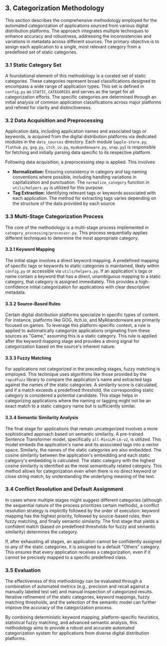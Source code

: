 ## 3. Categorization Methodology

This section describes the comprehensive methodology employed for the automated categorization of applications sourced from various digital distribution platforms. The approach integrates multiple techniques to enhance accuracy and robustness, addressing the inconsistencies and variations in metadata across different sources. The primary objective is to assign each application to a single, most relevant category from a predefined set of static categories.

### 3.1 Static Category Set

A foundational element of this methodology is a curated set of static categories. These categories represent broad classifications designed to encompass a wide range of application types. This set is defined in `config.py` as `STATIC_CATEGORIES` and serves as the target for all categorization efforts. The specific categories are determined through an initial analysis of common application classifications across major platforms and refined for clarity and distinctiveness.

### 3.2 Data Acquisition and Preprocessing

Application data, including application names and associated tags or keywords, is acquired from the digital distribution platforms via dedicated modules in the `data_sources` directory. Each module (`apple-store.py`, `flathub.py`, `gog.py`, `itch_io.py`, `myabandonware.py`, `snap.py`) is responsible for fetching and initially parsing data specific to its respective platform.

Following data acquisition, a preprocessing step is applied. This involves:

*   **Normalization:** Ensuring consistency in category and tag naming conventions where possible, including handling variations in capitalization and punctuation. The `normalize_category` function in `utils/helpers.py` is utilized for this purpose.
*   **Tag Extraction:** Identifying relevant tags or keywords associated with each application. The method for extracting tags varies depending on the structure of the data provided by each source.

### 3.3 Multi-Stage Categorization Process

The core of the methodology is a multi-stage process implemented in `category_processing/processor.py`. This process sequentially applies different techniques to determine the most appropriate category.

#### 3.3.1 Keyword Mapping

The initial stage involves a direct keyword mapping. A predefined mapping of specific tags or keywords to static categories is maintained, likely within `config.py` or accessible via `utils/helpers.py`. If an application's tags or name contain a keyword that has a direct, unambiguous mapping to a static category, that category is assigned immediately. This provides a high-confidence initial categorization for applications with clear descriptive metadata.

#### 3.3.2 Source-Based Rules

Certain digital distribution platforms specialize in specific types of content. For instance, platforms like GOG, Itch.io, and MyAbandonware are primarily focused on games. To leverage this platform-specific context, a rule is applied to automatically categorize applications originating from these sources as "Game," assuming this is a static category. This rule is applied after the keyword mapping stage and provides a strong signal for categorization based on the source's inherent nature.

#### 3.3.3 Fuzzy Matching

For applications not categorized in the preceding stages, fuzzy matching is employed. This technique uses algorithms like those provided by the `rapidfuzz` library to compare the application's name and extracted tags against the names of the static categories. A similarity score is calculated, and if a match exceeds a predefined threshold, the corresponding static category is considered a potential candidate. This stage helps in categorizing applications where the naming or tagging might not be an exact match to a static category name but is sufficiently similar.

#### 3.3.4 Semantic Similarity Analysis

The final stage for applications that remain uncategorized involves a more sophisticated approach based on semantic similarity. A pre-trained Sentence Transformer model, specifically `all-MiniLM-L6-v2`, is utilized. This model embeds the application's name and its associated tags into a vector space. Similarly, the names of the static categories are also embedded. The cosine similarity between the application's embedding and each static category's embedding is calculated. The static category with the highest cosine similarity is identified as the most semantically related category. This method allows for categorization even when there is no direct keyword or close string match, by understanding the underlying meaning of the text.

### 3.4 Conflict Resolution and Default Assignment

In cases where multiple stages might suggest different categories (although the sequential nature of the process prioritizes certain methods), a conflict resolution strategy is implicitly followed by the order of execution: keyword mapping has the highest priority, followed by source-based rules, then fuzzy matching, and finally semantic similarity. The first stage that yields a confident match (based on predefined thresholds for fuzzy and semantic similarity) determines the category.

If, after exhausting all stages, an application cannot be confidently assigned to any of the static categories, it is assigned to a default "Others" category. This ensures that every application receives a categorization, even if it cannot be precisely mapped to a specific predefined class.

### 3.5 Evaluation

The effectiveness of this methodology can be evaluated through a combination of automated metrics (e.g., precision and recall against a manually labeled test set) and manual inspection of categorized results. Iterative refinement of the static categories, keyword mappings, fuzzy matching thresholds, and the selection of the semantic model can further improve the accuracy of the categorization process.

By combining deterministic keyword mapping, platform-specific heuristics, statistical fuzzy matching, and advanced semantic analysis, this methodology aims to provide a robust and accurate automated categorization system for applications from diverse digital distribution platforms.
